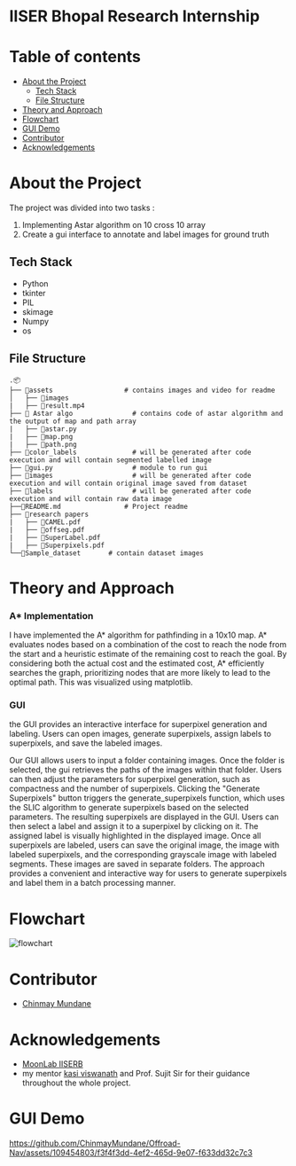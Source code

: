 # IISER Bhopal Research Internship 

# Table of contents
- [About the Project](#about-the-project)
  - [Tech Stack](#tech-stack)
  - [File Structure](#file-structure)
- [Theory and Approach](#theory-and-approach)
-  [Flowchart](#flowchart)
-  [GUI Demo](#gui-demo)
-  [Contributor](#contributor)
-  [Acknowledgements](#acknowledgements)


# About the Project

The project was divided into two tasks :
1. Implementing Astar algorithm on 10 cross 10 array 
2. Create a gui interface to annotate and label images for ground truth

## Tech Stack

- Python
- tkinter
- PIL
- skimage
- Numpy
- os

## File Structure

```
.📦
├── 📂assets	                 # contains images and video for readme		
│   ├── 📜images
|   ├── 📜result.mp4
├── 📂 Astar algo               # contains code of astar algorithm and the output of map and path array
|   ├── 📜astar.py
|   ├── 📜map.png
|   ├── 📜path.png
├── 📂color_labels              # will be generated after code execution and will contain segmented labelled image 
├── 📜gui.py                    # module to run gui
├── 📂images                    # will be generated after code execution and will contain original image saved from dataset
├── 📂labels                    # will be generated after code execution and will contain raw data image
├──📜README.md		         # Project readme
├── 📂research papers                          
|   ├── 📜CAMEL.pdf
|   ├── 📜offseg.pdf
|   ├── 📜SuperLabel.pdf
|   ├── 📜Superpixels.pdf
└──📜Sample_dataset		 # contain dataset images

```
# Theory and Approach

### A* Implementation
I have implemented the A* algorithm for pathfinding in a 10x10 map. A* evaluates nodes based on a combination of the cost to reach the node from the start and a heuristic estimate of the remaining cost to reach the goal. By considering both the actual cost and the estimated cost, A* efficiently searches the graph, prioritizing nodes that are more likely to lead to the optimal path. This was visualized using matplotlib.

### GUI
the GUI provides an interactive interface for superpixel generation and labeling. Users can open images, generate superpixels, assign labels to superpixels, and save the labeled images.

Our GUI allows users to input a folder containing images. Once the folder is selected, the gui retrieves the paths of the images within that folder. Users can then adjust the parameters for superpixel generation, such as compactness and the number of superpixels. Clicking the "Generate Superpixels" button triggers the generate_superpixels function, which uses the SLIC algorithm to generate superpixels based on the selected parameters. The resulting superpixels are displayed in the GUI. Users can then select a label and assign it to a superpixel by clicking on it. The assigned label is visually highlighted in the displayed image. Once all superpixels are labeled, users can save the original image, the image with labeled superpixels, and the corresponding grayscale image with labeled segments. These images are saved in separate folders. The approach provides a convenient and interactive way for users to generate superpixels and label them in a batch processing manner.


# Flowchart
![flowchart](https://github.com/ChinmayMundane/Offroad-Nav/assets/109454803/d16a102d-8de7-4f1e-a7d4-4f3f14f34f0e)


# Contributor
- [Chinmay Mundane](https://github.com/ChinmayMundane)

# Acknowledgements
- [MoonLab IISERB](https://moonlab.iiserb.ac.in/index.html)
- my mentor [kasi viswanath](https://github.com/kasiv008) and Prof. Sujit Sir for their guidance throughout the whole project.



# GUI Demo

https://github.com/ChinmayMundane/Offroad-Nav/assets/109454803/f3f4f3dd-4ef2-465d-9e07-f633dd32c7c3

